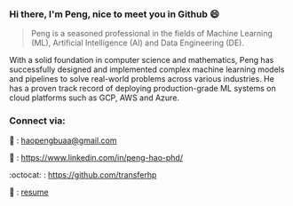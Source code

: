 ### Hi there, I'm Peng, nice to meet you in Github :smile:


> Peng is a seasoned professional in the fields of Machine Learning (ML), Artificial Intelligence (AI) and Data Engineering (DE). 

With a solid foundation in computer science and mathematics, Peng has successfully designed and implemented complex machine learning models and pipelines to solve real-world problems across various industries. He has a proven track record of deploying production-grade ML systems on cloud platforms such as GCP, AWS and Azure.


### Connect via:

:e-mail: : haopengbuaa@gmail.com

:link: : https://www.linkedin.com/in/peng-hao-phd/

:octocat: : https://github.com/transferhp

:pushpin: : [resume]([https://github.com/transferhp/one_page_resume_latex/blob/main/resume.pdf])
